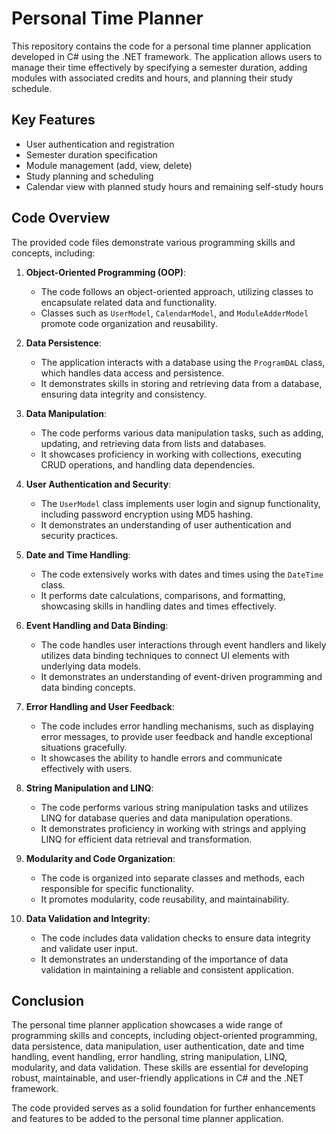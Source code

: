 # Personal Time Planner

This repository contains the code for a personal time planner application developed in C# using the .NET framework. The application allows users to manage their time effectively by specifying a semester duration, adding modules with associated credits and hours, and planning their study schedule.

## Key Features

- User authentication and registration
- Semester duration specification
- Module management (add, view, delete)
- Study planning and scheduling
- Calendar view with planned study hours and remaining self-study hours

## Code Overview

The provided code files demonstrate various programming skills and concepts, including:

1. **Object-Oriented Programming (OOP)**:
   - The code follows an object-oriented approach, utilizing classes to encapsulate related data and functionality.
   - Classes such as `UserModel`, `CalendarModel`, and `ModuleAdderModel` promote code organization and reusability.

2. **Data Persistence**:
   - The application interacts with a database using the `ProgramDAL` class, which handles data access and persistence.
   - It demonstrates skills in storing and retrieving data from a database, ensuring data integrity and consistency.

3. **Data Manipulation**:
   - The code performs various data manipulation tasks, such as adding, updating, and retrieving data from lists and databases.
   - It showcases proficiency in working with collections, executing CRUD operations, and handling data dependencies.

4. **User Authentication and Security**:
   - The `UserModel` class implements user login and signup functionality, including password encryption using MD5 hashing.
   - It demonstrates an understanding of user authentication and security practices.

5. **Date and Time Handling**:
   - The code extensively works with dates and times using the `DateTime` class.
   - It performs date calculations, comparisons, and formatting, showcasing skills in handling dates and times effectively.

6. **Event Handling and Data Binding**:
   - The code handles user interactions through event handlers and likely utilizes data binding techniques to connect UI elements with underlying data models.
   - It demonstrates an understanding of event-driven programming and data binding concepts.

7. **Error Handling and User Feedback**:
   - The code includes error handling mechanisms, such as displaying error messages, to provide user feedback and handle exceptional situations gracefully.
   - It showcases the ability to handle errors and communicate effectively with users.

8. **String Manipulation and LINQ**:
   - The code performs various string manipulation tasks and utilizes LINQ for database queries and data manipulation operations.
   - It demonstrates proficiency in working with strings and applying LINQ for efficient data retrieval and transformation.

9. **Modularity and Code Organization**:
   - The code is organized into separate classes and methods, each responsible for specific functionality.
   - It promotes modularity, code reusability, and maintainability.

10. **Data Validation and Integrity**:
    - The code includes data validation checks to ensure data integrity and validate user input.
    - It demonstrates an understanding of the importance of data validation in maintaining a reliable and consistent application.

## Conclusion

The personal time planner application showcases a wide range of programming skills and concepts, including object-oriented programming, data persistence, data manipulation, user authentication, date and time handling, event handling, error handling, string manipulation, LINQ, modularity, and data validation. These skills are essential for developing robust, maintainable, and user-friendly applications in C# and the .NET framework.

The code provided serves as a solid foundation for further enhancements and features to be added to the personal time planner application.
